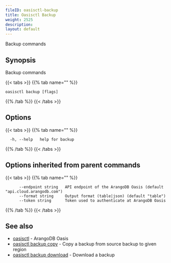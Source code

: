 ```yaml
---
fileID: oasisctl-backup
title: Oasisctl Backup
weight: 2525
description: 
layout: default
---
```

Backup commands

## Synopsis

Backup commands

{{< tabs >}}
{{% tab name="" %}}
```
oasisctl backup [flags]
```
{{% /tab %}}
{{< /tabs >}}

## Options

{{< tabs >}}
{{% tab name="" %}}
```
  -h, --help   help for backup
```
{{% /tab %}}
{{< /tabs >}}

## Options inherited from parent commands

{{< tabs >}}
{{% tab name="" %}}
```
      --endpoint string   API endpoint of the ArangoDB Oasis (default "api.cloud.arangodb.com")
      --format string     Output format (table|json) (default "table")
      --token string      Token used to authenticate at ArangoDB Oasis
```
{{% /tab %}}
{{< /tabs >}}

## See also

* [oasisctl](../oasisctl-options)	 - ArangoDB Oasis
* [oasisctl backup copy](oasisctl-backup-copy)	 - Copy a backup from source backup to given region
* [oasisctl backup download](oasisctl-backup-download)	 - Download a backup

